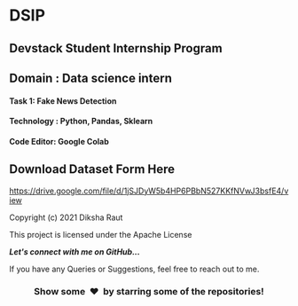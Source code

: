 # DSIP
## Devstack Student Internship Program

## Domain : Data science intern

#### Task 1: Fake News Detection
#### Technology : Python, Pandas, Sklearn
#### Code Editor: Google Colab


## Download Dataset Form Here 
https://drive.google.com/file/d/1jSJDyW5b4HP6PBbN527KKfNVwJ3bsfE4/view


Copyright (c) 2021 Diksha Raut

This project is licensed under the Apache License

  <b><i>Let's connect with me on GitHub...</i></b>

If you have any Queries or Suggestions, feel free to reach out to me.

<h3 align="center">Show some &nbsp;❤️&nbsp; by starring some of the repositories!</h3>


